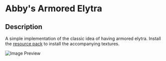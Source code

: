 # Abby's Armored Elytra

## Description

A simple implementation of the classic idea of having armored elytra. Install the [resource pack](https://github.com/abbydiode/abbys-armored-elytra/blob/main/Abby's_Armored_Elytra.zip) to install the accompanying textures.

![Image Preview](https://i.imgur.com/LRor5Xv.png)

